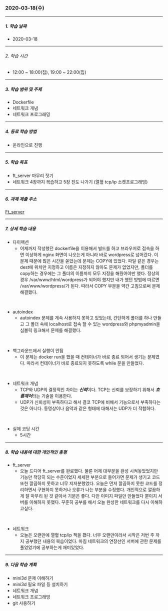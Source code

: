 ### 2020-03-18(수)

-----

##### 1. 학습 날짜

- 2020-03-18

-----

###### 2. 학습 시간

- 12:00 ~ 18:00(집), 19:00 ~ 22:00(집)

-----

##### 3. 학습 범위 및 주제

- Dockerfile
- 네트워크 개념
- 네트워크 프로그래밍

-----

##### 4. 동료 학습 방법

- 온라인으로 진행

-----

##### 5. 학습 목표

- ft_server 마무리 짓기
- 네트워크 4장까지 복습하고 5장 진도 나가기 (열혈 tcp/ip 소켓프로그래밍)

----

##### 6. 과제 제출 주소

[Ft_server](http://git.innovationacademy.kr/sanam/Ft_server)

-----

##### 7. 상세 학습 내용

- 다이렉션
  - 어제까지 작성했던 dockerfile을 이용해서 빌드를 하고 브라우저로 접속을 하면 이상하게 nginx 화면이 나오는게 아니라 바로 wordpress로 넘어갔다. 이 문제 때문에 많은 시간을 쏟았는데 문제는 COPY에 있었다. 파일 같은 경우는 dest에 위치만 지정하고 이름은 지정하지 않아도 문제가 없었지만, 폴더를 copy하는 경우에는 그 폴더의 이름까지 모두 지정을 해줬어야만 했다. 정상의 경우 /var/www/html/wordpress가 되어야 했지만 내가 했던 방법에 따르면 /var/www/wordpress/가 된다. 따라서 COPY 부분을 약간 고침으로써 문제 해결했다.  

<br>

- autoindex
  - autoindex 문제를 계속 사용하지 못하고 있었는데, 간단하게 폴더를 하나 만들고 그 폴더 속에 localhost로 접속 할 수 있는 wordpress와 phpmyadmin을 심볼릭 링크해서 문제를 해결했다.

<br>

- 백그라운드에서 실행이 안됨
  - 이 문제는 docker run을 했을 때 컨테이너가 바로 종료 되어서 생기는 문제였다. 따라서 컨테이너가 바로 종료되지 못하도록 while 문을 만들었다.

<br>

- 네트워크 개념
  - TCP와 UDP의 결정적인 차이는 ***신뢰***이다. TCP는 신뢰를 보장하기 위해서 ***흐름제어***라는 기술을 이용한다.
  - UDP가 신뢰성이 부족하다고 해서 결코 TCP에 비해서 기능으로서 부족하다는 것은 아니다. 동영상이나 음악과 같은 형태에 대해서는 UDP가 더 적합하다.  

<br>

- 실제 코딩 시간
  - 5시간

-----

##### 8. 학습 내용에 대한 개인적인 총평

- ft_server
  - 오늘 드디어 ft_server를 완료했다. 물론 어제 대부분을 완성 시켜놓았었지만 기능만 적당히 되는 수준이었지 세세한 부분으로 들어가면 문제가 생기고 코드 또한 깔끔하지 못하고 너무 지저분했었다. 오늘은 먼저 깔끔하지 못한 코드를 정리하면서 구현하지 못하거나 오류가 나는 부분을 수정했다. 개인적으로 깔끔하게 잘 마무리 된 것 같아서 기분은 좋다. 다만 이미지 파일만 만들었다 뿐이지 서버를 이해하지 못했다. 꾸준히 공부를 해서 오늘 완성한 네트워크를 다시 이해하고싶다.  

<br>

- 네트워크
  - 오늘은 오랜만에 열혈 tcp/ip 책을 폈다. 너무 오랜만이라서 시작은 저번 주 까지 공부했던 내용의 복습이었다. 마침 네트워크의 연장선인 서버에 관한 문제를 풀었었기에 공부하는게 재미있었다.

-----

##### 9. 다음 학습 계획

- mini3d 문제 이해하기
- mini3d 필요 파일 등 설치하기
- 네트워크 개념
- 네트워크 프로그래밍
- git 사용하기